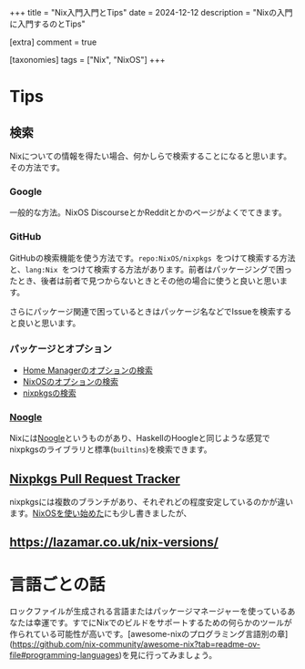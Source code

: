 +++
title = "Nix入門入門とTips"
date = 2024-12-12
description = "Nixの入門に入門するのとTips"

[extra]
comment = true

[taxonomies]
tags = ["Nix", "NixOS"]
+++
# Tips

## 検索

Nixについての情報を得たい場合、何かしらで検索することになると思います。その方法です。

### Google

一般的な方法。NixOS DiscourseとかRedditとかのページがよくでてきます。

### GitHub

GitHubの検索機能を使う方法です。`repo:NixOS/nixpkgs `をつけて検索する方法と、`lang:Nix `をつけて検索する方法があります。前者はパッケージングで困ったとき、後者は前者で見つからないときとその他の場合に使うと良いと思います。

さらにパッケージ関連で困っているときはパッケージ名などでIssueを検索すると良いと思います。

### パッケージとオプション

- [Home Managerのオプションの検索](https://home-manager-options.extranix.com/)
- [NixOSのオプションの検索](https://search.nixos.org/options)
- [nixpkgsの検索](https://search.nixos.org/packages)

### [Noogle](https://noogle.dev/)

Nixには[Noogle](https://noogle.dev/)というものがあり、HaskellのHoogleと同じような感覚でnixpkgsのライブラリと標準(`builtins`)を検索できます。

## [Nixpkgs Pull Request Tracker](https://nixpk.gs/pr-tracker.html)

nixpkgsには複数のブランチがあり、それぞれどの程度安定しているのかが違います。[NixOSを使い始めた](/blog/kick-started-with-nixos)にも少し書きましたが、

## https://lazamar.co.uk/nix-versions/

# 言語ごとの話

ロックファイルが生成される言語またはパッケージマネージャーを使っているあなたは幸運です。すでにNixでのビルドをサポートするための何らかのツールが作られている可能性が高いです。[awesome-nixのプログラミング言語別の章] (<https://github.com/nix-community/awesome-nix?tab=readme-ov-file#programming-languages>)を見に行ってみましょう。
